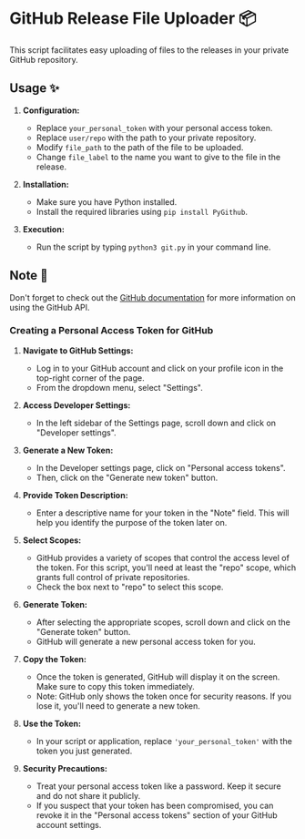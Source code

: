 # GitHub Release File Uploader 📦

This script facilitates easy uploading of files to the releases in your private GitHub repository.

## Usage ✨

1. **Configuration:**
    - Replace `your_personal_token` with your personal access token.
    - Replace `user/repo` with the path to your private repository.
    - Modify `file_path` to the path of the file to be uploaded.
    - Change `file_label` to the name you want to give to the file in the release.

2. **Installation:**
    - Make sure you have Python installed.
    - Install the required libraries using `pip install PyGithub`.

3. **Execution:**
    - Run the script by typing `python3 git.py` in your command line.

## Note 🔑

Don't forget to check out the [GitHub documentation](https://docs.github.com/rest/reference/repos#releases) for more information on using the GitHub API.

### Creating a Personal Access Token for GitHub

1. **Navigate to GitHub Settings:**
    - Log in to your GitHub account and click on your profile icon in the top-right corner of the page.
    - From the dropdown menu, select "Settings".

2. **Access Developer Settings:**
    - In the left sidebar of the Settings page, scroll down and click on "Developer settings".

3. **Generate a New Token:**
    - In the Developer settings page, click on "Personal access tokens".
    - Then, click on the "Generate new token" button.

4. **Provide Token Description:**
    - Enter a descriptive name for your token in the "Note" field. This will help you identify the purpose of the token later on.

5. **Select Scopes:**
    - GitHub provides a variety of scopes that control the access level of the token. For this script, you'll need at least the "repo" scope, which grants full control of private repositories.
    - Check the box next to "repo" to select this scope.

6. **Generate Token:**
    - After selecting the appropriate scopes, scroll down and click on the "Generate token" button.
    - GitHub will generate a new personal access token for you.

7. **Copy the Token:**
    - Once the token is generated, GitHub will display it on the screen. Make sure to copy this token immediately.
    - Note: GitHub only shows the token once for security reasons. If you lose it, you'll need to generate a new token.

8. **Use the Token:**
    - In your script or application, replace `'your_personal_token'` with the token you just generated.

9. **Security Precautions:**
    - Treat your personal access token like a password. Keep it secure and do not share it publicly.
    - If you suspect that your token has been compromised, you can revoke it in the "Personal access tokens" section of your GitHub account settings.
